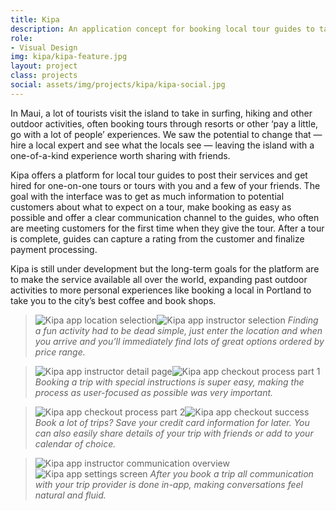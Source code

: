 ```yaml
---
title: Kipa
description: An application concept for booking local tour guides to take you on exciting adventures.
role:
- Visual Design
img: kipa/kipa-feature.jpg
layout: project
class: projects
social: assets/img/projects/kipa/kipa-social.jpg
---
```


In Maui, a lot of tourists visit the island to take in surfing, hiking and other outdoor activities, often booking tours through resorts or other ‘pay a little, go with a lot of people’ experiences. We saw the potential to change that — hire a local expert and see what the locals see — leaving the island with a one-of-a-kind experience worth sharing with friends.

Kipa offers a platform for local tour guides to post their services and get hired for one-on-one tours or tours with you and a few of your friends. The goal with the interface was to get as much information to potential customers about what to expect on a tour, make booking as easy as possible and offer a clear communication channel to the guides, who often are meeting customers for the first time when they give the tour. After a tour is complete, guides can capture a rating from the customer and finalize payment processing.

Kipa is still under development but the long-term goals for the platform are to make the service available all over the world, expanding past outdoor activities to more personal experiences like booking a local in Portland to take you to the city’s best coffee and book shops.

> <img class="lazy" data-src="{{ site.baseurl }}/assets/img/projects/kipa/kipa-landing.png" alt="Kipa app location selection"><img class="lazy" data-src="{{ site.baseurl }}/assets/img/projects/kipa/kipa-filters.png" alt="Kipa app instructor selection"> *Finding a fun activity had to be dead simple, just enter the location and when you arrive and you’ll immediately find lots of great options ordered by price range.*

> <img class="lazy" data-src="{{ site.baseurl }}/assets/img/projects/kipa/kipa-trip.png" alt="Kipa app instructor detail page"><img class="lazy" data-src="{{ site.baseurl }}/assets/img/projects/kipa/kipa-book-1.png" alt="Kipa app checkout process part 1"> *Booking a trip with special instructions is super easy, making the process as user-focused as possible was very important.*

> <img class="lazy" data-src="{{ site.baseurl }}/assets/img/projects/kipa/kipa-book-2.png" alt="Kipa app checkout process part 2" ><img class="lazy" data-src="{{ site.baseurl }}/assets/img/projects/kipa/kipa-hooray.png" alt="Kipa app checkout success"> *Book a lot of trips? Save your credit card information for later. You can also easily share details of your trip with friends or add to your calendar of choice.*

> <img class="lazy" data-src="{{ site.baseurl }}/assets/img/projects/kipa/kipa-messages.png" alt="Kipa app instructor communication overview" ><img class="lazy" data-src="{{ site.baseurl }}/assets/img/projects/kipa/kipa-profile.png" alt="Kipa app settings screen"> *After you book a trip all communication with your trip provider is done in-app, making conversations feel natural and fluid.*
